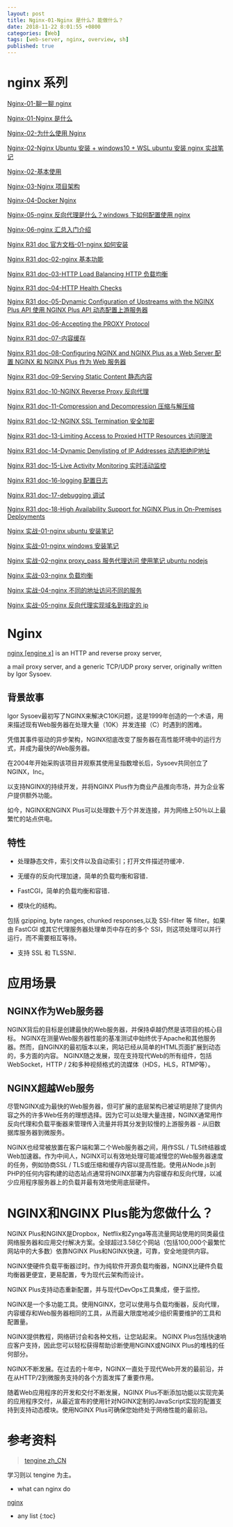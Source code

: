 ```yaml
---
layout: post
title: Nginx-01-Nginx 是什么? 能做什么？
date: 2018-11-22 8:01:55 +0800
categories: [Web]
tags: [web-server, nginx, overview, sh]
published: true
---
```


# nginx 系列

[Nginx-01-聊一聊 nginx](https://houbb.github.io/2018/11/22/nginx-00-chat)

[Nginx-01-Nginx 是什么](https://houbb.github.io/2018/11/22/nginx-01-overview-01)

[Nginx-02-为什么使用 Nginx](https://houbb.github.io/2018/11/22/nginx-01-why-02)

[Nginx-02-Nginx Ubuntu 安装 + windows10 + WSL ubuntu 安装 nginx 实战笔记](https://houbb.github.io/2018/11/22/nginx-02-install-ubuntu-02)

[Nginx-02-基本使用](https://houbb.github.io/2018/11/22/nginx-02-usage-02)

[Nginx-03-Nginx 项目架构](https://houbb.github.io/2018/11/22/nginx-03-struct-03)

[Nginx-04-Docker Nginx](https://houbb.github.io/2018/11/22/nginx-04-docker-04)

[Nginx-05-nginx 反向代理是什么？windows 下如何配置使用 nginx](https://houbb.github.io/2018/11/22/nginx-05-reverse-proxy)

[Nginx-06-nginx 汇总入门介绍](https://houbb.github.io/2018/11/22/nginx-06-all-in-one)

[Nginx R31 doc 官方文档-01-nginx 如何安装](https://houbb.github.io/2018/11/22/nginx-doc-01-overview)

[Nginx R31 doc-02-nginx 基本功能](https://houbb.github.io/2018/11/22/nginx-doc-02-basic-functionality-basic-func)

[Nginx R31 doc-03-HTTP Load Balancing HTTP 负载均衡](https://houbb.github.io/2018/11/22/nginx-doc-03-basic-functionality-load-balance-http)

[Nginx R31 doc-04-HTTP Health Checks](https://houbb.github.io/2018/11/22/nginx-doc-04-basic-functionality-http-health-checks)

[Nginx R31 doc-05-Dynamic Configuration of Upstreams with the NGINX Plus API 使用 NGINX Plus API 动态配置上游服务器](https://houbb.github.io/2018/11/22/nginx-doc-05-basic-functionality-dynamic-config)

[Nginx R31 doc-06-Accepting the PROXY Protocol](https://houbb.github.io/2018/11/22/nginx-doc-06-basic-functionality-accept-proxy-protocol)

[Nginx R31 doc-07-内容缓存](https://houbb.github.io/2018/11/22/nginx-doc-07-content-cache)

[Nginx R31 doc-08-Configuring NGINX and NGINX Plus as a Web Server 配置 NGINX 和 NGINX Plus 作为 Web 服务器](https://houbb.github.io/2018/11/22/nginx-doc-08-web-server-web-server)

[Nginx R31 doc-09-Serving Static Content 静态内容](https://houbb.github.io/2018/11/22/nginx-doc-09-web-server-web-server-static-content)

[Nginx R31 doc-10-NGINX Reverse Proxy 反向代理](https://houbb.github.io/2018/11/22/nginx-doc-10-web-server-nginx-reverse-proxy)

[Nginx R31 doc-11-Compression and Decompression 压缩与解压缩](https://houbb.github.io/2018/11/22/nginx-doc-11-compress-and-decompress)

[Nginx R31 doc-12-NGINX SSL Termination 安全加密](https://houbb.github.io/2018/11/22/nginx-doc-12-security-controls-ssl)

[Nginx R31 doc-13-Limiting Access to Proxied HTTP Resources 访问限流](https://houbb.github.io/2018/11/22/nginx-doc-13-security-controls-ratelimit)

[Nginx R31 doc-14-Dynamic Denylisting of IP Addresses 动态拒绝IP地址](https://houbb.github.io/2018/11/22/nginx-doc-14-security-controls-dynamic-denylist)

[Nginx R31 doc-15-Live Activity Monitoring 实时活动监控](https://houbb.github.io/2018/11/22/nginx-doc-15-monitor-live-activity-monitor)

[Nginx R31 doc-16-logging 配置日志](https://houbb.github.io/2018/11/22/nginx-doc-16-monitor-logging)

[Nginx R31 doc-17-debugging 调试](https://houbb.github.io/2018/11/22/nginx-doc-17-monitor-debugging)

[Nginx R31 doc-18-High Availability Support for NGINX Plus in On-Premises Deployments](https://houbb.github.io/2018/11/22/nginx-doc-18-ha-ha-keepalived)

[Nginx 实战-01-nginx ubuntu 安装笔记](https://houbb.github.io/2018/11/22/nginx-inaction-01-ubuntu-install)

[Nginx 实战-01-nginx windows 安装笔记](https://houbb.github.io/2018/11/22/nginx-inaction-01-windows-install)

[Nginx 实战-02-nginx proxy_pass 服务代理访问 使用笔记 ubuntu nodejs](https://houbb.github.io/2018/11/22/nginx-inaction-02-usage-proxy-pass)

[Nginx 实战-03-nginx 负载均衡](https://houbb.github.io/2018/11/22/nginx-inaction-03-usage-load-balance)

[Nginx 实战-04-nginx 不同的地址访问不同的服务](https://houbb.github.io/2018/11/22/nginx-inaction-04-useage-different-proxy-pass)

[Nginx 实战-05-nginx 反向代理实现域名到指定的 ip](https://houbb.github.io/2018/11/22/nginx-inaction-05-reverse-proxy)

# Nginx

[nginx [engine x]](https://nginx.org/en/) is an HTTP and reverse proxy server, 

a mail proxy server, and a generic TCP/UDP proxy server, originally written by Igor Sysoev.

## 背景故事

Igor Sysoev最初写了NGINX来解决C10K问题，这是1999年创造的一个术语，用来描述现有Web服务器在处理大量（10K）并发连接（C）时遇到的困难。

凭借其事件驱动的异步架构，NGINX彻底改变了服务器在高性能环境中的运行方式，并成为最快的Web服务器。

在2004年开始采购该项目并观察其使用呈指数增长后，Sysoev共同创立了NGINX，Inc。

以支持NGINX的持续开发，并将NGINX Plus作为商业产品推向市场，并为企业客户提供额外功能。

如今，NGINX和NGINX Plus可以处理数十万个并发连接，并为网络上50％以上最繁忙的站点供电。

## 特性

- 处理静态文件，索引文件以及自动索引；打开文件描述符缓冲．

- 无缓存的反向代理加速，简单的负载均衡和容错．

- FastCGI，简单的负载均衡和容错．

- 模块化的结构。

包括 gzipping, byte ranges, chunked responses,以及 SSI-filter 等 filter。如果由 FastCGI 或其它代理服务器处理单页中存在的多个 SSI，则这项处理可以并行运行，而不需要相互等待。

- 支持 SSL 和 TLSSNI．

# 应用场景

## NGINX作为Web服务器

NGINX背后的目标是创建最快的Web服务器，并保持卓越仍然是该项目的核心目标。 NGINX在测量Web服务器性能的基准测试中始终优于Apache和其他服务器。然而，自NGINX的最初版本以来，网站已经从简单的HTML页面扩展到动态的，多方面的内容。 NGINX随之发展，现在支持现代Web的所有组件，包括WebSocket，HTTP / 2和多种视频格式的流媒体（HDS，HLS，RTMP等）。

## NGINX超越Web服务

尽管NGINX成为最快的Web服务器，但可扩展的底层架构已被证明是除了提供内容之外的许多Web任务的理想选择。因为它可以处理大量连接，NGINX通常用作反向代理和负载平衡器来管理传入流量并将其分发到较慢的上游服务器 - 从旧数据库服务器到微服务。

NGINX也经常被放置在客户端和第二个Web服务器之间，用作SSL / TLS终结器或Web加速器。作为中间人，NGINX可以有效地处理可能减慢您的Web服务器速度的任务，例如协商SSL / TLS或压缩和缓存内容以提高性能。使用从Node.js到PHP的任何内容构建的动态站点通常将NGINX部署为内容缓存和反向代理，以减少应用程序服务器上的负载并最有效地使用底层硬件。

# NGINX和NGINX Plus能为您做什么？

NGINX Plus和NGINX是Dropbox，Netflix和Zynga等高流量网站使用的同类最佳网络服务器和应用交付解决方案。全球超过3.58亿个网站（包括100,000个最繁忙网站中的大多数）依靠NGINX Plus和NGINX快速，可靠，安全地提供内容。

NGINX使硬件负载平衡器过时。作为纯软件开源负载均衡器，NGINX比硬件负载均衡器更便宜，更易配置，专为现代云架构而设计。 

NGINX Plus支持动态重新配置，并与现代DevOps工具集成，便于监控。

NGINX是一个多功能工具。使用NGINX，您可以使用与负载均衡器，反向代理，内容缓存和Web服务器相同的工具，从而最大限度地减少组织需要维护的工具和配置量。 

NGINX提供教程，网络研讨会和各种文档，让您站起来。 NGINX Plus包括快速响应客户支持，因此您可以轻松获得帮助诊断使用NGINX或NGINX Plus的堆栈的任何部分。

NGINX不断发展。在过去的十年中，NGINX一直处于现代Web开发的最前沿，并在从HTTP/2到微服务支持的各个方面发挥了重要作用。

随着Web应用程序的开发和交付不断发展，NGINX Plus不断添加功能以实现完美的应用程序交付，从最近宣布的使用针对NGINX定制的JavaScript实现的配置支持到支持动态模块。使用NGINX Plus可确保您始终处于网络性能的最前沿。

# 参考资料

> [tengine zh_CN](http://tengine.taobao.org/)

学习则以 tengine 为主。

- what can nginx do 

[nginx](https://www.nginx.com/resources/glossary/nginx/)

* any list
{:toc}



